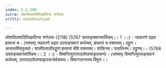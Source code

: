 ```yaml
---
index: 5.2.100
sutra: लोमादिपामादिपिच्छादिभ्यः शनेलचः
vritti: mahabhashyam

---
```

 लोमादिपामादिपिच्छादिभ्यः शनेलचः (2118) (5767 उपसङ्ख्यानवार्तिकम्।। 1 ।।) - नप्रकरणे दद्रवा ह्रस्वत्वं च - (भाष्यम्) नप्रकरणे दद्रवा उपसङ्ख्यानं कर्तव्यम्, ह्रस्वत्वं च वक्तव्यम्। दद्रुणः। अत्यल्पमिदमुच्यते। शाकीपलालीदद्रूणां ह्रस्वत्वं चेति वक्तव्यम्। शाकिनम्। पलालिनम्। दद्रुणम्।। (5768 उपसङ्ख्यानवार्तिकम्।। 2 ।।) - विष्वगित्युत्तरपदलोपश्चाकृतसन्धेः - (भाष्यम्) विष्वगित्युपसङ्ख्यानं कर्तव्यम्, उत्तरपदलोपश्चाकृतसन्धेर्वक्तव्यः। विष्वग्गतान्यस्य विषुणः।। 